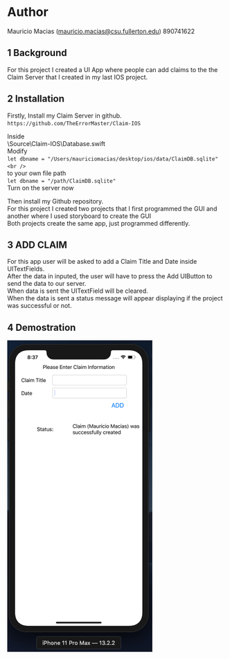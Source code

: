 # Author
Mauricio Macias (mauricio.macias@csu.fullerton.edu) 890741622

## 1 Background
For this project I created a UI App where people can add claims to the the Claim Server that I created in my last IOS project. 

## 2 Installation
Firstly, Install my Claim Server in github. <br/>
`https://github.com/TheErrorMaster/Claim-IOS` <br/>

Inside <br/>
\Source\Claim-IOS\Database.swift <br/>
Modify <br/>
`let dbname = "/Users/mauriciomacias/desktop/ios/data/ClaimDB.sqlite" <br />` <br/>
to your own file path <br/>
`let dbname = "/path/ClaimDB.sqlite"` <br/>
Turn on the server now <br/>

Then install my Github repository. <br/>
For this project I created two projects that I first programmed the GUI and another where I used storyboard to create the GUI <br/>
Both projects create the same app, just programmed differently. <br/>

## 3 ADD CLAIM
For this app user will be asked to add a Claim Title and Date inside UITextFields. <br/>
After the data in inputed, the user will have to press the Add UIButton to send the data to our server. <br/>
When data is sent the UITextField will be cleared.  <br/>
When the data is sent a status message will appear displaying if the project was successful or not. 

## 4 Demostration
![](ios.png)
